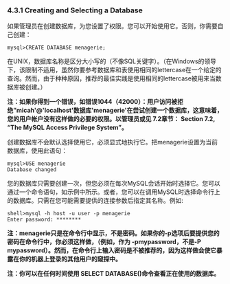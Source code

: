 ### 4.3.1 Creating and Selecting a Database

如果管理员在创建数据库，为您设置了权限。您可以开始使用它。否则，你需要自己创建：

```
mysql>CREATE DATABASE menagerie;
```

在UNIX，数据库名称是区分大小写的（不像SQL关键字）。（在Windows的领导下，该限制不适用，虽然你要参考数据库和表使用相同的lettercase在一个给定的查询。然而，由于种种原因，推荐的最佳实践是使用相同的lettercase被用来当数据库被创建。）

**注：如果你得到一个错误，如错误1044（42000）：用户访问被拒绝”micah'@'localhost'数据库'menagerie'在尝试创建一个数据库，这意味着，您的用户帐户没有这样做的必要的权限。以管理员或见 7.2章节： Section 7.2, “The MySQL Access Privilege System”。**

创建数据库不会默认选择使用它，必须显式地执行它。把menagerie设置为当前数据库，使用此语句：

```
mysql>USE menagerie
Database changed
```

您的数据库只需要创建一次，但您必须在每次MySQL会话开始时选择它。您可以通过一个命令语句，如示例中所示。或者，您可以在调用MySQL时选择命令行上的数据库。只需在您可能需要提供的连接参数后指定其名称。例如:

```
shell>mysql -h host -u user -p menagerie
Enter password: ********
```

**注：menagerie只是在命令行中显示，不是密码。如果你的-p选项后要提供您的密码在命令行中，你必须这样做，（例如，作为 -pmypassword，不是-P mypassword）。然而，在命令行上输入密码是不被推荐的，因为这样做会使它暴露在你的机器上登录的其他用户的窥探中。**

**注：你可以在任何时间使用 SELECT DATABASE\(\)命令查看正在使用的数据库。**

